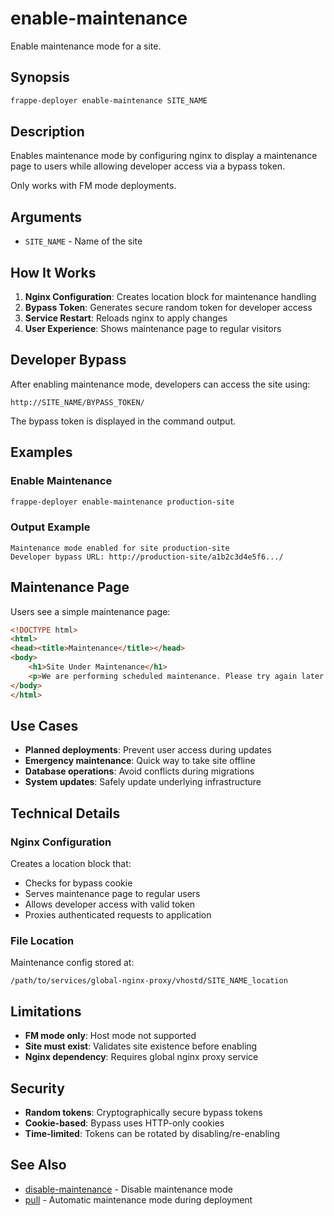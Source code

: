 # enable-maintenance

Enable maintenance mode for a site.

## Synopsis

```bash
frappe-deployer enable-maintenance SITE_NAME
```

## Description

Enables maintenance mode by configuring nginx to display a maintenance page to users while allowing developer access via a bypass token.

Only works with FM mode deployments.

## Arguments

- `SITE_NAME` - Name of the site

## How It Works

1. **Nginx Configuration**: Creates location block for maintenance handling
2. **Bypass Token**: Generates secure random token for developer access
3. **Service Restart**: Reloads nginx to apply changes
4. **User Experience**: Shows maintenance page to regular visitors

## Developer Bypass

After enabling maintenance mode, developers can access the site using:

```
http://SITE_NAME/BYPASS_TOKEN/
```

The bypass token is displayed in the command output.

## Examples

### Enable Maintenance
```bash
frappe-deployer enable-maintenance production-site
```

### Output Example
```
Maintenance mode enabled for site production-site
Developer bypass URL: http://production-site/a1b2c3d4e5f6.../
```

## Maintenance Page

Users see a simple maintenance page:
```html
<!DOCTYPE html>
<html>
<head><title>Maintenance</title></head>
<body>
    <h1>Site Under Maintenance</h1>
    <p>We are performing scheduled maintenance. Please try again later.</p>
</body>
</html>
```

## Use Cases

- **Planned deployments**: Prevent user access during updates
- **Emergency maintenance**: Quick way to take site offline
- **Database operations**: Avoid conflicts during migrations
- **System updates**: Safely update underlying infrastructure

## Technical Details

### Nginx Configuration
Creates a location block that:
- Checks for bypass cookie
- Serves maintenance page to regular users  
- Allows developer access with valid token
- Proxies authenticated requests to application

### File Location
Maintenance config stored at:
```
/path/to/services/global-nginx-proxy/vhostd/SITE_NAME_location
```

## Limitations

- **FM mode only**: Host mode not supported
- **Site must exist**: Validates site existence before enabling
- **Nginx dependency**: Requires global nginx proxy service

## Security

- **Random tokens**: Cryptographically secure bypass tokens
- **Cookie-based**: Bypass uses HTTP-only cookies
- **Time-limited**: Tokens can be rotated by disabling/re-enabling

## See Also

- [disable-maintenance](disable-maintenance.md) - Disable maintenance mode
- [pull](pull.md) - Automatic maintenance mode during deployment
